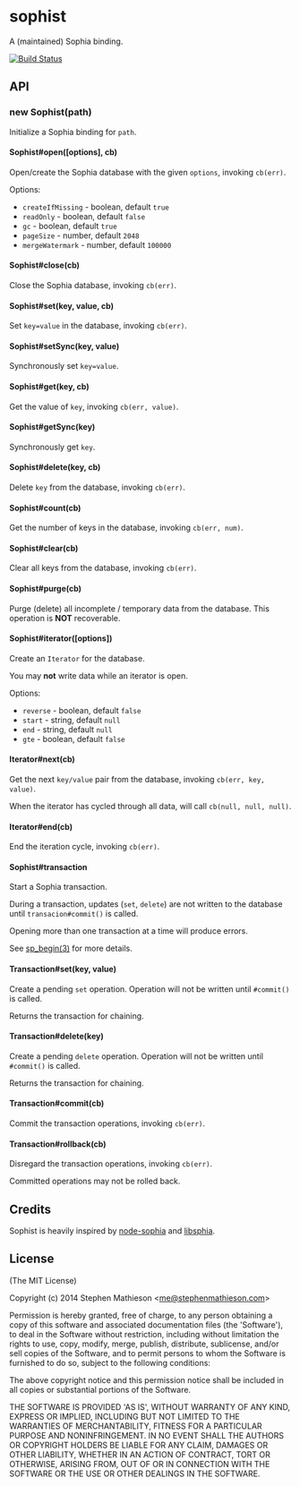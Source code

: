 
# sophist

  A (maintained) Sophia binding.

[![Build Status](https://travis-ci.org/stephenmathieson/node-sophist.png?branch=master)](https://travis-ci.org/stephenmathieson/node-sophist)

## API

### new Sophist(path)

  Initialize a Sophia binding for `path`.

#### Sophist#open([options], cb)

  Open/create the Sophia database with the given `options`, invoking `cb(err)`.

  Options:

  * `createIfMissing` - boolean, default `true`
  * `readOnly` - boolean, default `false`
  * `gc` - boolean, default `true`
  * `pageSize` - number, default `2048`
  * `mergeWatermark` - number, default `100000`

#### Sophist#close(cb)

  Close the Sophia database, invoking `cb(err)`.

#### Sophist#set(key, value, cb)

  Set `key=value` in the database, invoking `cb(err)`.

#### Sophist#setSync(key, value)

  Synchronously set `key=value`.

#### Sophist#get(key, cb)

  Get the value of `key`, invoking `cb(err, value)`.

#### Sophist#getSync(key)

  Synchronously get `key`.

#### Sophist#delete(key, cb)

  Delete `key` from the database, invoking `cb(err)`.

#### Sophist#count(cb)

  Get the number of keys in the database, invoking `cb(err, num)`.

#### Sophist#clear(cb)

  Clear all keys from the database, invoking `cb(err)`.

#### Sophist#purge(cb)

  Purge (delete) all incomplete / temporary data from the database.  This operation is **NOT** recoverable.

#### Sophist#iterator([options])

  Create an `Iterator` for the database.

  You may **not** write data while an iterator is open.

  Options:

  * `reverse` - boolean, default `false`
  * `start` - string, default `null`
  * `end` - string, default `null`
  * `gte` - boolean, default `false`

#### Iterator#next(cb)

  Get the next `key/value` pair from the database, invoking `cb(err, key, value)`.

  When the iterator has cycled through all data, will call `cb(null, null, null)`.

#### Iterator#end(cb)

  End the iteration cycle, invoking `cb(err)`.

#### Sophist#transaction

  Start a Sophia transaction.

  During a transaction, updates (`set`, `delete`) are not written to the database until `transacion#commit()` is called.

  Opening more than one transaction at a time will produce errors.

  See [sp_begin(3)](http://sphia.org/sp_begin.html) for more details.

#### Transaction#set(key, value)

  Create a pending `set` operation.  Operation will not be written until `#commit()` is called.

  Returns the transaction for chaining.

#### Transaction#delete(key)

  Create a pending `delete` operation.  Operation will not be written until `#commit()` is called.

  Returns the transaction for chaining.

#### Transaction#commit(cb)

  Commit the transaction operations, invoking `cb(err)`.

#### Transaction#rollback(cb)

  Disregard the transaction operations, invoking `cb(err)`.

  Committed operations may not be rolled back.

## Credits

  Sophist is heavily inspired by [node-sophia](https://github.com/mmalecki/node-sophia) and [libsphia](https://github.com/sphia/libsphia).

## License 

(The MIT License)

Copyright (c) 2014 Stephen Mathieson &lt;me@stephenmathieson.com&gt;

Permission is hereby granted, free of charge, to any person obtaining
a copy of this software and associated documentation files (the
'Software'), to deal in the Software without restriction, including
without limitation the rights to use, copy, modify, merge, publish,
distribute, sublicense, and/or sell copies of the Software, and to
permit persons to whom the Software is furnished to do so, subject to
the following conditions:

The above copyright notice and this permission notice shall be
included in all copies or substantial portions of the Software.

THE SOFTWARE IS PROVIDED 'AS IS', WITHOUT WARRANTY OF ANY KIND,
EXPRESS OR IMPLIED, INCLUDING BUT NOT LIMITED TO THE WARRANTIES OF
MERCHANTABILITY, FITNESS FOR A PARTICULAR PURPOSE AND NONINFRINGEMENT.
IN NO EVENT SHALL THE AUTHORS OR COPYRIGHT HOLDERS BE LIABLE FOR ANY
CLAIM, DAMAGES OR OTHER LIABILITY, WHETHER IN AN ACTION OF CONTRACT,
TORT OR OTHERWISE, ARISING FROM, OUT OF OR IN CONNECTION WITH THE
SOFTWARE OR THE USE OR OTHER DEALINGS IN THE SOFTWARE.